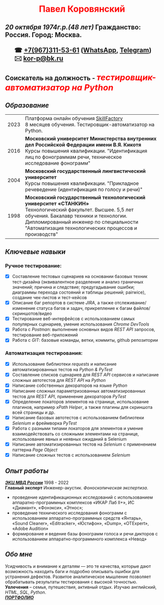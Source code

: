 # <center style="color:red">Павел Коровянский</center>
*20 октября 1974г.р.(48 лет)* Гражданство: Россия. Город: Москва.<br>  
<b style="margin-left: 30px;">☎ [+7(967)311-53-61](//tel:+79673115361) ([WhatsApp](https://wa.me/+79673115361), [Telegram](https://t.me/+79673115361))  </b>  
<b style="margin-left: 30px;">🖂 [kor-p@bk.ru](mailto:kor-p@bk.ru)</b><br><br> 
Соискатель на должность - <i style="color:red; font-size:130%"><b>тестировщик-автоматизатор на Python</b></i>
-----

## _Образование_
<table>
<tr><td>2023</td><td>Платформа онлайн обучения <a href="https://lms.skillfactory.ru/courses/course-v1:Skillfactory+QAP+18JUNE2020/course/">SkillFactory</a><br> 8 месяцев обучения. Тестировщик-автоматизатор на Python.</td></tr>
<tr><td>2016</td><td><b>Московский университет Министерства внутренних дел Российской Федерации имени В.Я. Кикотя</b><br> Курсы повышения квалификации. "Идентификация лиц по фонограммам речи, техническое исследование фонограмм"</td></tr>
<tr><td>2004</td><td><b>Московский государственный лингвистический университет</b><br> Курсы повышения квалификации. "Прикладное речеведение (идентификация по голосу и речи)"</td></tr>
<tr><td>1998</td><td><b>Московский государственный технологический университет «СТАНКИН»</b><br> Технологический факультет. Высшее. 5,5 лет обучения. Бакалавр техники и технологии. Дипломированный инженер по специальности "Автоматизация технологических процессов и производств"</td></tr>
</table>

## _Ключевые навыки_
### Ручное тестирование:
-[x]  Составление тестовых сценариев на основании базовых техник тест-дизайна (эквивалентное разделение и анализ граничных значений; причина и следствие; предугадывание ошибки; диаграммы перехода состояний и таблицы решений; pairwice), создание чек-листов и тест-кейсов
-[x]  Описание баг репортов в системе _JIRA_, а также отслеживание/изменение статуса багов и задач, прикрепление к багам файлов/скриншотов/видео
-[x]  Тестирование веб-интерфейсов с использованием самых популярных сценариев, умение использования _Chrome DevTools_
-[x]  Работа с _Postman_: выполнение основных видов _REST API_ запросов, тестирование веб-приложений
-[x]  Работа с _GIT_: базовые команды, ветки, коммиты, github репозитории

### Автоматизация тестирования:
-[x] Использование библиотеки _requests_ и написание автоматизированных тестов на _Python & PyTest_
-[x] Составление списков сценариев для _REST API_ сервисов и написание сложных автотестов для _REST API_ на _Python_
-[x] Написание собственных декораторов на языке _Python_
-[x] Написание сложных параметризованных автоматизированных тестов для _REST API_, применение декораторов _PyTest_
-[x] Определение локаторов элементов на странице, использование плагинов, например _xPath Helper_, а также плагины для скриншота всей страницы и др.
-[x] Написание базовых автотестов с использованием библиотеки _Selenium_ и фреймворка _PyTest_
-[x] Работа с разными типами локаторов для элементов и умение взаимодействовать со сложными элементами на странице, использование явных и неявных ожиданий в Selenium
-[x] Написание автоматизированных тестов на _Selenium_ с применением паттерна _Page Object_
-[x] Написание сложных тестов с использованием _Selenium_

## _Опыт работы_
_**[ЭКЦ МВД России](https://xn--b1aew.xn--p1ai/mvd/structure1/Centri/JEkspertno_kriminalisticheskij_centr)**_  1998 - 2022  
**Главный эксперт** Инженер-акустик. _Фоноскопическая экспертиза_.  
- проведение идентификационных исследований с использованием аппаратно-программных комплексов «ИКАР Лаб II+», ИС «Диамант», «Фонэкси», «Этнос»;
- проведение технического исследования фонограмм с использованием аппаратно-программных средств «Янтарь», «Sound Cleaner», «Editracker», «Юстифон», «Dump», «OTExpert», «Adobe Audition»
- формирование и ведение базы фонограмм голоса и речи дикторов с использованием аппаратно-программного комплекса «Невод»

## _Обо мне_
Усидчивость и внимание к деталям — это те качества, которые дают возможность находить баги и подробно описывать ошибки для устранения дефектов. Развитое аналитическое мышление позволяет обрабатывать результаты тестирования с высокой точностью.  
**Увлечения** – семья, путешествия, активный отдых. Изучаю английский, _HTML_, _SQL_, _Python_.  
_**[ПОРТФОЛИО](https://stepik.org/users/477587368)**_
